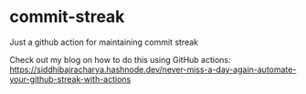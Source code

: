 # commit-streak
Just a github action for maintaining commit streak

Check out my blog on how to do this using GitHub actions: https://siddhibajracharya.hashnode.dev/never-miss-a-day-again-automate-your-github-streak-with-actions
